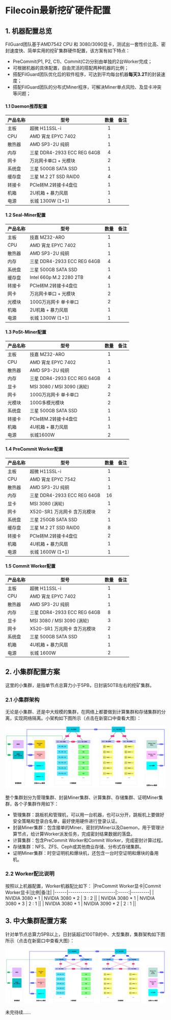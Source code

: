 # Filecoin最新挖矿硬件配置

## 1. 机器配置总览
FilGuard团队基于AMD7542 CPU 和 3080/3090显卡，测试出一套性价比高、密封速度快、简单实用的挖矿集群硬件配置，该方案有如下特点：
- PreCommit(P1, P2, C1)、Commit(C2)分别由单独的2台Worker完成；
- 可根据机器的具体配置，自由灵活的搭配两种机器的比例；
- 搭配FilGuard团队优化后的软件程序，可达到平均每台机器**每天3.2T**的封装速度；
- 搭配FilGuard团队的分布式Miner程序，可解决Miner单点风险、及显卡冲突等问题；

#### 1.1 Daemon推荐配置
|产品名称|型号|数量|备注|
|------|-----------------------|:-----:|---------|
| 主板 | 超微 H11SSL-i | 1 ||
| CPU | AMD 宵龙 EPYC 7402 | 1 ||
| 散热器 | AMD SP3-2U 纯铜 | 1 ||
| 内存 | 三星 DDR4-2933 ECC REG 64GB| 4 ||
| 网卡 | 万兆网卡单口 + 光模块| 2 ||
| 系统盘 | 三星 500GB SATA SSD | 1 ||
| 缓存盘 | 三星 M.2 2T SSD RAID0 | 4 ||
| 转接卡 | PCIe转M.2转接卡4盘位 |1||
| 机箱 | 2U机箱 + 暴力风扇 | 1 ||
| 电源 | 长城 1300W (1+1) | 1 ||

#### 1.2 Seal-Miner配置
|产品名称|型号|数量|备注|
|------|-----------------------|:-----:|---------|
| 主板 | 技嘉 MZ32-ARO  | 1 ||
| CPU | AMD 宵龙 EPYC 7402  | 1 ||
| 散热器 | AMD SP3-2U 纯铜  | 1 ||
| 内存 | 三星 DDR4-2933 ECC REG 64GB | 4 ||
| 系统盘 | 三星 500GB SATA SSD  | 1 ||
| 缓存盘 | Intel 660p M.2 2280 2TB | 4 ||
| 转接卡 | PCIe转M.2转接卡4盘位 |1||
| 网卡 | 万兆网卡单口 + 光模块 | 2 ||
| 光模块 | 100G万兆网卡  单卡单口 | 2 ||
| 机箱 | 2U机箱 + 暴力风扇  | 1 ||
| 电源 | 长城 1300W (1+1)  | 1 ||

#### 1.3 PoSt-Miner配置
|产品名称|型号|数量|备注|
|------|-----------------------|:-----:|---------|
| 主板 | 技嘉 MZ32-ARO | 1 ||
| CPU | AMD 宵龙 EPYC 7402 | 1 ||
| 散热器 | AMD SP3-2U 纯铜 | 1 ||
| 内存 | 三星 DDR4-2933 ECC REG 64GB | 4 ||
| 显卡| MSI 3080 / MSI 3090 (涡轮)  | 2 ||
| 网卡 | 100G万兆网卡  单卡单口 | 2 ||
| 光模块 | 100G多模光模块 | 2 ||
| 系统盘 | 三星 500GB SATA SSD | 1 ||
| 转接卡 | PCIe转M.2转接卡4盘位 |1||
| 机箱 | 4U机箱 + 暴力风扇 | 1 ||
| 电源 | 长城1600W | 2 ||

#### 1.4 PreCommit Worker配置
|产品名称|型号|数量|备注|
|------|-----------------------|:-----:|---------|
| 主板 | 超微 H11SSL-i | 1 ||
| CPU | AMD 宵龙 EPYC 7542 | 1 ||
| 散热器 | AMD SP3-2U 纯铜 | 1 ||
| 内存 | 三星 DDR4-2933 ECC REG 64GB | 16 ||
| 显卡| MSI 3080 (涡轮) | 1 ||
| 网卡 | X520-SR1 万兆网卡 含万兆模块 | 2 ||
| 系统盘 | 三星 250GB SATA SSD | 1 ||
| 缓存盘 | 三星 M.2 2T SSD RAID0 | 8 ||
| 转接卡 | PCIe转M.2转接卡4盘位 | 2 ||
| 机箱 | 4U机箱 + 暴力风扇 | 1 ||
| 电源 | 长城 1600W (1+1) | 1 ||

#### 1.5 Commit Worker配置
|产品名称|型号|数量|备注|
|------|-----------------------|:-----:|---------|
| 主板 | 超微 H11SSL-i | 1 ||
| CPU | AMD 宵龙 EPYC 7402 | 1 ||
| 散热器 | AMD SP3-2U 纯铜 | 1 ||
| 内存 | 三星 DDR4-2933 ECC REG 64GB | 8 ||
| 显卡 | MSI 3080 / MSI 3090 (涡轮) | 3 ||
| 网卡 | X520-SR1 万兆网卡 含万兆模块 | 2 ||
| 系统盘 | 三星 500GB SATA SSD | 1 ||
| 机箱 | 4U机箱 + 暴力风扇 | 1 ||
| 电源 | 长城 1600W | 2 ||

## 2. 小集群配置方案
这里的小集群，是指单节点总算力小于5PB，日封装50TB左右的挖矿集群。
### 2.1 小集群架构
无论是小集群、还是中大规模的集群，在网络上都要做到计算集群和存储集群的分离，实现网络隔离。小架构如下图所示（点击在新窗口中查看大图）：

![Small cluster architecture](../images/small-cluster-architecture.png)

整个集群划分为管理集群、封装Miner集群、计算集群、存储集群、证明Miner集群，各个子集群作用如下：
- 管理集群：跳板机和管理机，可以用一台机器，也可以分开，跳板机上要做好安全策略和登录白名单，最好使用硬件进行登录认证。
- 封装Miner集群：包含接单的Miner、密封的Miner以及Daemon，用于管理计算节点，给计算Worker派发任务，完成密封结果数据的落盘。
- 计算集群：包含PreCommit Worker和Commit Worker，完成密封计算过程。
- 存储集群：NFS、ZFS、Ceph或其他商业存储、分布式存储集群。
- 证明Miner集群：时空证明机和爆块机，还包含一台时空证明和爆块的备用机。

### 2.2 Worker配比说明
按照以上机器配置，Worker机器配比如下：
|PreCommit Worker显卡|Commit Worker显卡|比例|备注|
|------|-----------------------|:-----:|---------|
| NVIDIA 3080 * 1 | NVIDIA 3080 * 2 | 3 : 2 ||
| NVIDIA 3080 * 1 | NVIDIA 3080 * 3 | 2 : 1 ||
| NVIDIA 3080 * 1 | NVIDIA 3090 * 2 | 2 : 1 ||

## 3. 中大集群配置方案
针对单节点总算力5PB以上，日封装超过100TB的中、大型集群，集群架构如下图所示（点击在新窗口中查看大图）：

![Medium cluster architecture](../images/medium-cluster-architecture.png)

未完待续......
